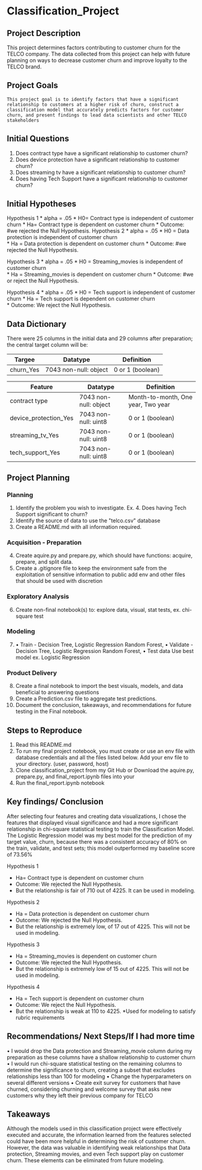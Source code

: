 # Classification_Project


## Project Description
This project determines factors contributing to customer churn for the TELCO company. The data collected from this project can help with future planning on ways to decrease customer churn and improve loyalty to the TELCO brand.

## Project Goals
    This project goal is to identify factors that have a significant relationship to customers at a higher risk of churn, construct a classification model that accurately predicts factors for customer churn, and present findings to lead data scientists and other TELCO stakeholders

## Initial Questions 
1. Does contract type have a significant relationship to customer churn?
2. Does device protection have a significant relationship to customer churn?
3. Does streaming tv have a significant relationship to customer churn?
4. Does having Tech Support have a significant relationship to customer churn?


## Initial Hypotheses 
Hypothesis 1 
    * alpha = .05 
    * H0= Contract type is independent of customer churn 
    * Ha= Contract type is dependent on customer churn 
    * Outcome: #we rejected the Null Hypothesis. 
Hypothesis 2 
    * alpha = .05 
    * H0 = Data protection is independent of customer churn  
    * Ha = Data protection is dependent on customer churn
    * Outcome: #we rejected the Null Hypothesis.
    
Hypothesis 3 
    * alpha = .05 
    * H0 = Streaming_movies is independent of customer churn  
    * Ha = Streaming_movies is dependent on customer churn
    * Outcome: #we or reject the Null Hypothesis.

Hypothesis 4 
    * alpha = .05 
    * H0 = Tech support is independent of customer churn 
    * Ha = Tech support is dependent on customer churn  
    * Outcome: We reject the Null Hypothesis.


## Data Dictionary

There were 25 columns in the initial data and 29 columns after preparation; the central target column will be: 

|   Targee    |       Datatype        |    Definition      |
|------------|-----------------------|:------------------: |
| churn_Yes  | 7043 non-null: object |  0 or 1 (boolean)   |


|        Feature          |       Datatype        |            Definition             |
|-------------------------|-----------------------|-----------------------------------|
|contract type 	          |7043 non-null: object  |Month-to-month, One year, Two year |
|device_protection_Yes	  |7043 non-null: uint8   |0 or 1 (boolean)                   |
|streaming_tv_Yes	      |7043 non-null: uint8   |0 or 1 (boolean)                   |
|tech_support_Yes	      |7043 non-null: uint8   |0 or 1 (boolean)                   |


## Project Planning 
### Planning 
1. Identify the problem you wish to investigate. Ex. 4. Does having Tech Support significant to churn?
2. Identify the source of data to use the "telco.csv" database 
3. Create a README.md with all information required.
### Acquisition - Preparation 
4. Create aquire.py and prepare.py, which should have functions: acquire, prepare, and split data.
5. Create a .gitignore file to keep the environment safe from the exploitation of sensitive information to public add env and other files that should be used with discretion
### Exploratory Analysis 
6. Create non-final notebook(s) to: explore data, visual, stat tests, ex. chi-square test
### Modeling 
7. • Train - Decision Tree, Logistic Regression Random Forest,
   • Validate - Decision Tree, Logistic Regression Random Forest,
   • Test data Use best model ex. Logistic Regression
### Product Delivery
8. Create a final notebook to import the best visuals, models, and data beneficial to answering questions
9. Create a Prediction.csv file to aggregate test predictions.
10. Document the conclusion, takeaways, and recommendations for future testing in the Final notebook.


## Steps to Reproduce
1. Read this README.md
2. To run my final project notebook, you must create or use an env file with database credentials and all the files listed below. Add your env file to your directory. (user, password, host)
3. Clone classification_project from my Git Hub or Download the aquire.py, prepare.py, and final_report.ipynb files into your 
4. Run the final_report.ipynb notebook


## Key findings/ Conclusion
   After selecting four features and creating data visualizations, I chose the features that displayed visual significance and had a more significant relationship in chi-square statistical testing to train the Classification Model. The Logistic Regression model was my best model for the prediction of my target value, churn, because there was a consistent accuracy of 80% on the train, validate, and test sets; this model outperformed my baseline score of 73.56% 

Hypothesis 1  
* Ha= Contract type is dependent on customer churn 
* Outcome: We rejected the Null Hypothesis. 
* But the relationship is fair of 710 out of 4225. It can be used in modeling.

Hypothesis 2  
* Ha = Data protection is dependent on customer churn
* Outcome: We rejected the Null Hypothesis.
* But the relationship is extremely low, of 17 out of 4225. This will not be used in modeling. 

Hypothesis 3  
* Ha = Streaming_movies is dependent on customer churn
* Outcome: We rejected the Null Hypothesis.
* But the relationship is extremely low of 15 out of 4225. This will not be used in modeling.  

Hypothesis 4  
* Ha = Tech support is dependent on customer churn  
* Outcome: We reject the Null Hypothesis.
* But the relationship is weak at 110 to 4225. *Used for modeling to satisfy rubric requirements
 
    
    
## Recommendations/ Next Steps/If I had more time
   • I would drop the Data protection and Streaming_movie column during my preparation as these columns have a shallow relationship to customer churn
   • I would run chi-square statistical testing on the remaining columns to determine the significance to churn, creating a subset that excludes relationships less than 100 for modeling 
   • Change the hyperparameters on several different versions
   • Create exit survey for customers that have churned, considering churning and welcome survey that asks new customers why they left their previous company for TELCO
   
   
## Takeaways 
   Although the models used in this classification project were effectively executed and accurate, the information learned from the features selected could have been more helpful in determining the risk of customer churn. However, the data was valuable in identifying weak relationships that Data protection, Streaming movies, and even Tech support play on customer churn. These elements can be eliminated from future modeling.
